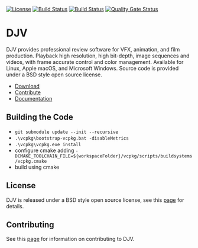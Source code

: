 [![License](https://img.shields.io/badge/License-BSD%203--Clause-blue.svg)](https://opensource.org/licenses/BSD-3-Clause)
[![Build Status](https://dev.azure.com/darbyjohnston/DJV/_apis/build/status/darbyjohnston.DJV?branchName=master)](https://dev.azure.com/darbyjohnston/DJV/_build/latest?definitionId=1&branchName=master)
[![Build Status](https://travis-ci.org/darbyjohnston/DJV.svg?branch=master)](https://travis-ci.org/darbyjohnston/DJV)
[![Quality Gate Status](https://sonarcloud.io/api/project_badges/measure?project=darbyjohnston_DJV&metric=alert_status)](https://sonarcloud.io/dashboard?id=darbyjohnston_DJV)

DJV
===
DJV provides professional review software for VFX, animation, and film production.
Playback high resolution, high bit-depth, image sequences and videos, with frame
accurate control and color management. Available for Linux, Apple macOS, and
Microsoft Windows. Source code is provided under a BSD style open source license.

* [Download](https://darbyjohnston.github.io/DJV/download.html)
* [Contribute](https://darbyjohnston.github.io/DJV/contributing.html)
* [Documentation](https://darbyjohnston.github.io/DJV/documentation.html)


Building the Code
-----------------

* `git submodule update --init --recursive`
* `.\vcpkg\bootstrap-vcpkg.bat -disableMetrics`
* `.\vcpkg\vcpkg.exe install`
* configure cmake adding `-DCMAKE_TOOLCHAIN_FILE=${workspaceFolder}/vcpkg/scripts/buildsystems/vcpkg.cmake`
* build using cmake

License
-------

DJV is released under a BSD style open source license, see this
[page](https://darbyjohnston.github.io/DJV/legal.html) for details.


Contributing
------------

See this [page](https://darbyjohnston.github.io/DJV/contributing.html) for information on contributing to DJV.
